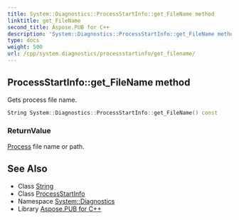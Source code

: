 ```yaml
---
title: System::Diagnostics::ProcessStartInfo::get_FileName method
linktitle: get_FileName
second_title: Aspose.PUB for C++
description: 'System::Diagnostics::ProcessStartInfo::get_FileName method. Gets process file name in C++.'
type: docs
weight: 500
url: /cpp/system.diagnostics/processstartinfo/get_filename/
---
```

## ProcessStartInfo::get_FileName method


Gets process file name.

```cpp
String System::Diagnostics::ProcessStartInfo::get_FileName() const
```


### ReturnValue

[Process](../../process/) file name or path.

## See Also

* Class [String](../../../system/string/)
* Class [ProcessStartInfo](../)
* Namespace [System::Diagnostics](../../)
* Library [Aspose.PUB for C++](../../../)
